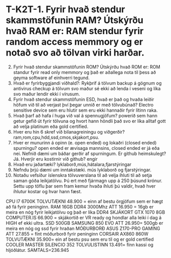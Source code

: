 # T-K2T-1. Fyrir hvað stendur skammstöfunin RAM? Útskýrðu hvað RAM er: RAM stendur fyrir random access memmory og er notað svo að tölvan virki harðar.
2. Fyrir hvað stendur skammstöfunin ROM? Útskýrðu hvað ROM er: ROM standur fyrir read only memmory og það er aðallega nota til þess að geyma software af 
   einhverri tegund.
3. Hvað er fyrirbyggjandi viðhald?: Rykþrif á tölvum backup á gögnum og antivirus checkup á tölvum svo maður sé ekki að lenda í veseni og líka svo 
   maður lendir ekki í vírusum.
4. Fyrir hvað stendur skammstöfunin ESD, hvað er það og hvaða leiðir höfum við til að
   verjast því þegar unnið er með tölvubúnað?	Electro sensitive device sem eru hlutir sem eru ekki hannaðir fyrir lítinn raka.
5. Hvað þarf að hafa í huga við val á spennugjöfum? powerið sem hann getur gefið út fyrir tölvuna og hvort hann höndli það svo er líka alltaf gott að velja platinum eða 
   gold certified.
6. Hver eru hin 6 skref við bilanagreiningu og viðgerðir? ram,rom,cpu,hdd,ssd,cmos,skjakort,psu.
7. Hver er munurinn á opinn (e. open ended) og lokaðri (closed ended) spurningu? open ended er ævisaga mannsins, closed ended er já eða nei.
Nefnið dæmi um báðar gerðir af spurningum. Er github heimskulegt? Já. Hverjir eru kostirnir við github? engir
8. Hvað eru jaðartæki? lyklaborð,mús,hátalara,fjarstýringar
9. Nefndu þrjú dæmi um inntakstæki. mús lyklaborð og fjarstýringar.
10. Notaðu vefsíður íslenskra tölvuverslana til að velja íhluti til að setja saman góða
leikjatölvu. Þú ert með fjármagn upp á 250 þúsund krónur. Settu upp töflu þar sem
fram kemur hvaða íhluti þú valdir, hvað hver íhlutur kostar og hvar hann fæst.

CPU I7 6700K TOLVUTÆKNI 48.900 = einn af bestu örgjöfum sem er hægt að fá fyrir peninginn.
RAM 16GB DDR4 3000Mhz ATT 16.950 = 16gb er meira en nóg fyrir leikjatölvu og það er líka DDR4
SKJÁKORT GTX 1070 8GB COMPUTER.IS 66.900 = skjákortið er VR ready og hondlar alla leiki í dag á HIGH ef ekki ultra.
SSD 500GB SAMSUNG 850 EVO ATT 26.950= 500gb er meira en nóg og ssd fyrir hraðan
MÓÐURBORÐ ASUS Z170-PRO GAMING ATT 27.855 = fínt móðurborð fyrir peninginn
CORSAIR AX860 860W TOLVUTÆKNI 35.900= ein af bestu psu sem eru til og er gold certified
COOLER MASTER SILENCIO 352 TOLVULISTINN 13.491= fínn kassi og hljóðlátur.
SAMTALS=236.945
